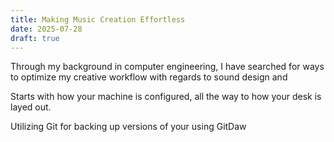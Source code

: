 ```yaml
--- 
title: Making Music Creation Effortless
date: 2025-07-28
draft: true
---
```


Through my background in computer engineering, I have searched for ways to optimize my creative workflow with regards to sound design and 

Starts with how your machine is configured, all the way to how your desk is layed out.

Utilizing Git for backing up versions of your using GitDaw

